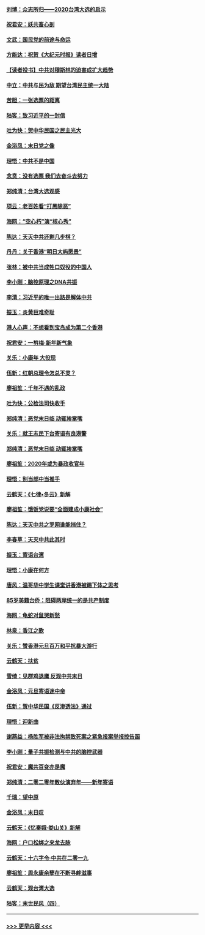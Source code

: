 #### [刘博：众志所归——2020台湾大选的启示](../pages/nsc993/n11796878.md?t=01161344) 
#### [祝君安：妖共畜心剖](../pages/nsc993/n11794273.md?t=01161344) 
#### [文武：国民党的前途与命运](../pages/nsc993/n11794198.md?t=01161344) 
#### [方能达：祝贺《大纪元时报》读者日增](../pages/nsc993/n11793807.md?t=01161344) 
#### [【读者投书】中共对穆斯林的迫害成扩大趋势](../pages/nsc993/n11791371.md?t=01161344) 
#### [中立：中共与民为敌 期望台湾民主统一大陆](../pages/nsc993/n11790392.md?t=01161344) 
#### [苦胆：一张选票的距离](../pages/nsc993/n11788914.md?t=01161344) 
#### [陆客：致习近平的一封信](../pages/nsc993/n11788867.md?t=01161344) 
#### [吐为快：贺中华民国之民主光大](../pages/nsc993/n11788618.md?t=01161344) 
#### [金浴凤：末日党之像](../pages/nsc993/n11787475.md?t=01161344) 
#### [理悟：中共不是中国](../pages/nsc993/n11787463.md?t=01161344) 
#### [念贲：没有选票  我们去奋斗去努力](../pages/nsc993/n11787398.md?t=01161344) 
#### [郑纯清：台湾大选观感](../pages/nsc993/n11786210.md?t=01161344) 
#### [项云：老百姓看“打黑除恶”](../pages/nsc993/n11785398.md?t=01161344) 
#### [海网：“空心朽”演“核心秀”](../pages/nsc993/n11783874.md?t=01161344) 
#### [陈达：天灭中共还剩几步棋？](../pages/nsc993/n11783719.md?t=01161344) 
#### [丹丹：关于香港“明日大屿愿景”](../pages/nsc993/n11783273.md?t=01161344) 
#### [张林：被中共当成牲口奴役的中国人](../pages/nsc993/n11782397.md?t=01161344) 
#### [李小刚：脑控原理之DNA共振](../pages/nsc993/n11780962.md?t=01161344) 
#### [李清：习近平的唯一出路是解体中共](../pages/nsc993/n11780866.md?t=01161344) 
#### [振玉：炎黄巨难奇耻](../pages/nsc993/n11779632.md?t=01161344) 
#### [港人心声：不想看到宝岛成为第二个香港](../pages/nsc993/n11778817.md?t=01161344) 
#### [祝君安：一剪梅‧新年新气象](../pages/nsc993/n11776340.md?t=01161344) 
#### [关乐：小康年 大役现](../pages/nsc993/n11774213.md?t=01161344) 
#### [伍新：红朝总理令怎总不灵？](../pages/nsc993/n11770813.md?t=01161344) 
#### [廖祖笙：千年不遇的乱政](../pages/nsc993/n11770373.md?t=01161344) 
#### [吐为快：公检法司快收手](../pages/nsc993/n11770359.md?t=01161344) 
#### [郑纯清：恶党末日临 动辄挨掌嘴](../pages/nsc993/n11769912.md?t=01161344) 
#### [关乐：就王志民下台寄语有良港警](../pages/nsc993/n11769903.md?t=01161344) 
#### [郑纯清：恶党末日临 动辄挨掌嘴](../pages/nsc993/n11769356.md?t=01161344) 
#### [廖祖笙：2020年或为暴政收官年](../pages/nsc993/n11768216.md?t=01161344) 
#### [理悟：别当郎中当推手](../pages/nsc993/n11768243.md?t=01161344) 
#### [云鹤天：《七律▪冬云》新解](../pages/nsc993/n11768204.md?t=01161344) 
#### [廖祖笙：饿饭党说要“全面建成小康社会”](../pages/nsc993/n11767482.md?t=01161344) 
#### [陈达：天灭中共之罗网谁能挡住？](../pages/nsc993/n11767465.md?t=01161344) 
#### [李春草：天灭中共此其时](../pages/nsc993/n11767452.md?t=01161344) 
#### [振玉：寄语台湾](../pages/nsc993/n11767432.md?t=01161344) 
#### [理悟：小康在何方](../pages/nsc993/n11767394.md?t=01161344) 
#### [唐风：温哥华中学生课堂讲香港被踢下体之思考](../pages/nsc993/n11766848.md?t=01161344) 
#### [85岁美籍台侨：阻碍两岸统一的是共产制度](../pages/nsc993/n11765043.md?t=01161344) 
#### [海网：龟蛇对鼠哭新愁](../pages/nsc993/n11764895.md?t=01161344) 
#### [林泉：香江之歌](../pages/nsc993/n11764415.md?t=01161344) 
#### [关乐：赞香港元旦百万和平抗暴大游行](../pages/nsc993/n11764382.md?t=01161344) 
#### [云鹤天：扶贫](../pages/nsc993/n11764245.md?t=01161344) 
#### [雪绮：见群鸡退鹰  反观中共末日](../pages/nsc993/n11762112.md?t=01161344) 
#### [金浴凤：元旦寄语迷中帝](../pages/nsc993/n11761788.md?t=01161344) 
#### [伍新：贺中华民国《反渗透法》通过](../pages/nsc993/n11761994.md?t=01161344) 
#### [理悟：迎新曲](../pages/nsc993/n11761152.md?t=01161344) 
#### [谢燕益：杨胜军被非法拘禁致死案之紧急报案举报控告函](../pages/nsc993/n11756134.md?t=01161344) 
#### [李小刚：量子共振检测与中共的脑控武器](../pages/nsc993/n11754518.md?t=01161344) 
#### [祝君安：魔共百变亦是魔](../pages/nsc993/n11754469.md?t=01161344) 
#### [郑纯清：二零二零年散伙演弃年——新年寄语](../pages/nsc993/n11754195.md?t=01161344) 
#### [千瑞：望中原](../pages/nsc993/n11754159.md?t=01161344) 
#### [金浴凤：末日叹](../pages/nsc993/n11752359.md?t=01161344) 
#### [云鹤天：《忆秦娥‧娄山关》新解](../pages/nsc993/n11752348.md?t=01161344) 
#### [海网：户口松绑之来龙去脉](../pages/nsc993/n11752328.md?t=01161344) 
#### [云鹤天：十六字令‧中共在二零一九](../pages/nsc993/n11752305.md?t=01161344) 
#### [廖祖笙：周永康余孽在不断寻衅滋事](../pages/nsc993/n11751013.md?t=01161344) 
#### [云鹤天：观台湾大选](../pages/nsc993/n11751007.md?t=01161344) 
#### [陆客：末世民风（四）](../pages/nsc993/n11749203.md?t=01161344) 

----
#### [ >>> 更早内容 <<< ](../indexes/nsc993-earlier.md)
